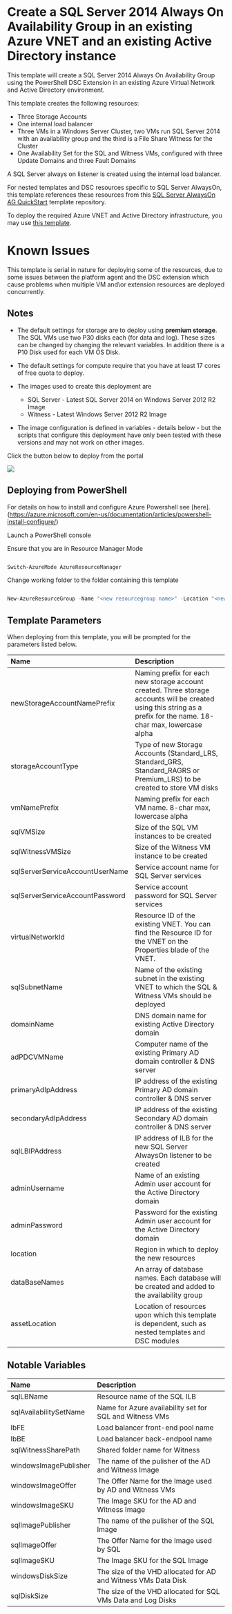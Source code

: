# Create a SQL Server 2014 Always On Availability Group in an existing Azure VNET and an existing Active Directory instance

This template will create a SQL Server 2014 Always On Availability Group using the PowerShell DSC Extension in an existing Azure Virtual Network and Active Directory environment.

This template creates the following resources:

+	Three Storage Accounts
+	One internal load balancer
+	Three VMs in a Windows Server Cluster, two VMs run SQL Server 2014 with an availability group and the third is a File Share Witness for the Cluster
+	One Availability Set for the SQL and Witness VMs, configured with three Update Domains and three Fault Domains

A SQL Server always on listener is created using the internal load balancer.

For nested templates and DSC resources specific to SQL Server AlwaysOn, this template references these resources from this <a href="https://github.com/Azure/azure-quickstart-templates/tree/master/sql-server-2014-alwayson-dsc">SQL Server AlwaysOn AG QuickStart</a> template repository.

To deploy the required Azure VNET and Active Directory infrastructure, you may use <a href="https://github.com/Azure/azure-quickstart-templates/tree/master/active-directory-new-domain-ha-2-dc">this template</a>.

# Known Issues

This template is serial in nature for deploying some of the resources, due to some issues between the platform agent and the DSC extension which cause problems when multiple VM and\or extension resources are deployed concurrently. 

## Notes

+	The default settings for storage are to deploy using **premium storage**.  The SQL VMs use two P30 disks each (for data and log).  These sizes can be changed by changing the relevant variables. In addition there is a P10 Disk used for each VM OS Disk.

+ 	The default settings for compute require that you have at least 17 cores of free quota to deploy.

+ 	The images used to create this deployment are
	+ 	SQL Server - Latest SQL Server 2014 on Windows Server 2012 R2 Image
	+ 	Witness - Latest Windows Server 2012 R2 Image

+ 	The image configuration is defined in variables - details below - but the scripts that configure this deployment have only been tested with these versions and may not work on other images.


Click the button below to deploy from the portal

<a href="https://portal.azure.com/#create/Microsoft.Template/uri/https%3A%2F%2Fraw.githubusercontent.com%2Frobotechredmond%2Fsql-server-2014-alwayson-existing-vnet-and-AD%2Fmaster%2Fazuredeploy.json" target="_blank">
    <img src="http://azuredeploy.net/deploybutton.png"/>
</a>


## Deploying from PowerShell

For details on how to install and configure Azure Powershell see [here].(https://azure.microsoft.com/en-us/documentation/articles/powershell-install-configure/)

Launch a PowerShell console

Ensure that you are in Resource Manager Mode

```PowerShell

Switch-AzureMode AzureResourceManager

```
Change working folder to the folder containing this template

```PowerShell

New-AzureResourceGroup -Name "<new resourcegroup name>" -Location "<new resourcegroup location>"  -TemplateParameterFile .\azuredeploy-parameters.json -TemplateFile .\azuredeploy.json

```

## Template Parameters

When deploying from this template, you will be prompted for the parameters listed below.

|Name|Description|
|:---|:---------------------|
|newStorageAccountNamePrefix|Naming prefix for each new storage account created. Three storage accounts will be created using this string as a prefix for the name. 18-char max, lowercase alpha|
|storageAccountType|Type of new Storage Accounts (Standard_LRS, Standard_GRS, Standard_RAGRS or Premium_LRS) to be created to store VM disks|
|vmNamePrefix|Naming prefix for each VM name. 8-char max, lowercase alpha|
|sqlVMSize|Size of the SQL VM instances to be created|
|sqlWitnessVMSize|Size of the Witness VM instance to be created|
|sqlServerServiceAccountUserName|Service account name for SQL Server services|
|sqlServerServiceAccountPassword|Service account password for SQL Server services|
|virtualNetworkId|Resource ID of the existing VNET. You can find the Resource ID for the VNET on the Properties blade of the VNET.|
|sqlSubnetName|Name of the existing subnet in the existing VNET to which the SQL & Witness VMs should be deployed|
|domainName|DNS domain name for existing Active Directory domain|
|adPDCVMName|Computer name of the existing Primary AD domain controller & DNS server|
|primaryAdIpAddress|IP address of the existing Primary AD domain controller & DNS server|
|secondaryAdIpAddress|IP address of the existing Secondary AD domain controller & DNS server|
|sqlLBIPAddress|IP address of ILB for the new SQL Server AlwaysOn listener to be created|
|adminUsername|Name of an existing Admin user account for the Active Directory domain|
|adminPassword|Password for the existing Admin user account for the Active Directory domain|
|location|Region in which to deploy the new resources|
|dataBaseNames|An array of database names. Each database will be created and added to the availability group|
|assetLocation|Location of resources upon which this template is dependent, such as nested templates and DSC modules|

## Notable Variables

|Name|Description|
|:---|:---------------------|
|sqlLBName|Resource name of the SQL ILB|
|sqlAvailabilitySetName|Name for Azure availability set for SQL and Witness VMs|
|lbFE|Load balancer front-end pool name|
|lbBE|Load balancer back-endpool name|
|sqlWitnessSharePath|Shared folder name for Witness|
|windowsImagePublisher|The name of the pulisher of the AD and Witness Image|
|windowsImageOffer|The Offer Name for the Image used by AD and Witness VMs|
|windowsImageSKU|The Image SKU for the AD and Witness Image|
|sqlImagePublisher|The name of the pulisher of the SQL Image|
|sqlImageOffer|The Offer Name for the Image used by SQL|
|sqlImageSKU|The Image SKU for the SQL Image|
|windowsDiskSize|The size of the VHD allocated for AD and Witness VMs Data Disk|
|sqlDiskSize|The size of the VHD allocated for SQL VMs Data and Log Disks|
